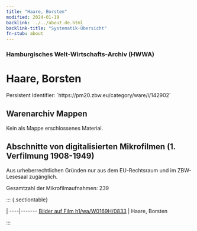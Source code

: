```yaml
---
title: "Haare, Borsten"
modified: 2024-01-19
backlink: ../../about.de.html
backlink-title: "Systematik-Übersicht"
fn-stub: about
---
```


### Hamburgisches Welt-Wirtschafts-Archiv (HWWA)

# Haare, Borsten

<div class="hint">Persistent Identifier: `https://pm20.zbw.eu/category/ware/i/142902`</div>







## Warenarchiv Mappen





Kein als Mappe erschlossenes Material.



<a id="filmsections" />

## Abschnitte von digitalisierten Mikrofilmen (1. Verfilmung 1908-1949)

<p>Aus urheberrechtlichen Gründen nur aus dem EU-Rechtsraum und im ZBW-Lesesaal zugänglich.</p>


<p>Gesamtzahl der Mikrofilmaufnahmen: 239</p>





::: {.sectiontable}

 | 
----|-------
<a class="btn" href="https://pm20.zbw.eu/film/h1/wa/W0169H/0833" rel="nofollow">Bilder auf Film h1/wa/W0169H/0833</a> | Haare, Borsten


:::
















